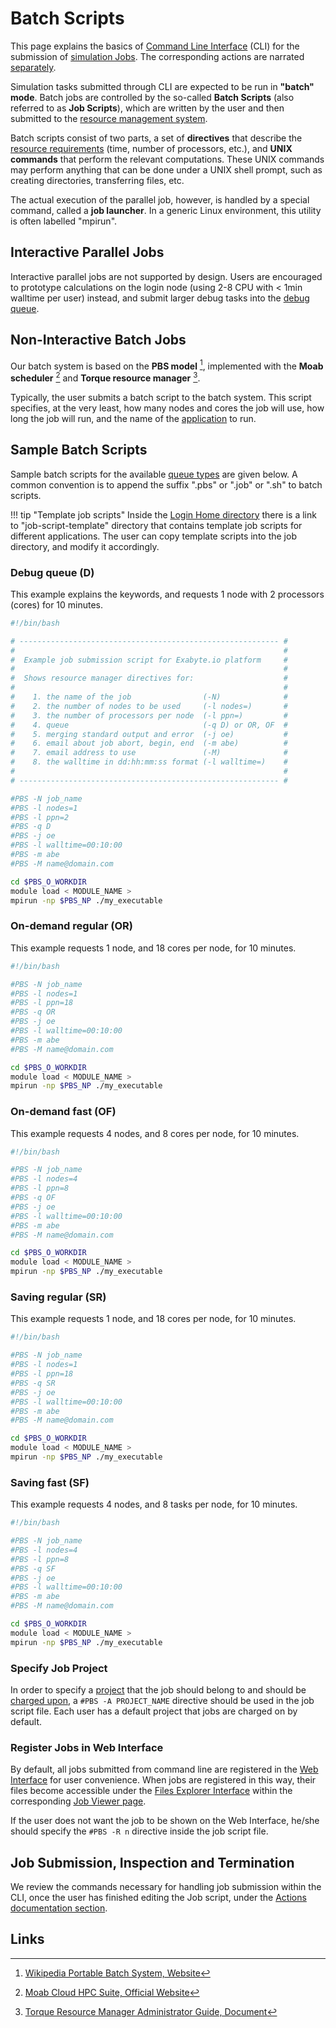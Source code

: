 # Batch Scripts

This page explains the basics of [Command Line Interface](../cli/overview.md) (CLI) for the submission of [simulation Jobs](../jobs/overview.md). The corresponding actions are narrated [separately](actions/overview.md).

Simulation tasks submitted through CLI are expected to be run in **"batch" mode**. Batch jobs are controlled by the so-called **Batch Scripts** (also referred to as **Job Scripts**), which are written by the user and then submitted to the [resource management system](../infrastructure/resource/overview.md).

Batch scripts consist of two parts, a set of **directives** that describe the [resource requirements](../infrastructure/compute/parameters.md) (time, number of processors, etc.), and **UNIX commands** that perform the relevant computations. These UNIX commands may perform anything that can be done under a UNIX shell prompt, such as creating directories, transferring files, etc.

The actual execution of the parallel job, however, is handled by a special command, called a **job launcher**. In a generic Linux environment, this utility is often labelled "mpirun".

## Interactive Parallel Jobs

Interactive parallel jobs are not supported by design. Users are encouraged to prototype calculations on the login node (using 2-8 CPU with < 1min walltime per user) instead, and submit larger debug tasks into the [debug queue](../infrastructure/resource/category.md).

## Non-Interactive Batch Jobs

Our batch system is based on the **PBS model** [^1], implemented with the **Moab scheduler** [^2] and **Torque resource manager** [^3].

Typically, the user submits a batch script to the batch system. This script specifies, at the very least, how many nodes and cores the job will use, how long the job will run, and the name of the [application](../software/overview.md) to run.

## Sample Batch Scripts

Sample batch scripts for the available [queue types](../infrastructure/resource/category.md) are given below. A common convention is to append the suffix ".pbs" or ".job" or ".sh" to batch scripts.

!!! tip "Template job scripts"
    Inside the [Login Home directory](../infrastructure/login/directories.md) there is a link to "job-script-template" directory that contains template job scripts for different applications. The user can copy template scripts into the job directory, and modify it accordingly.


### Debug queue (D)

This example explains the keywords, and requests 1 node with 2 processors (cores) for 10 minutes.

```bash
#!/bin/bash

# ---------------------------------------------------------- #
#                                                            #
#  Example job submission script for Exabyte.io platform     #
#                                                            #
#  Shows resource manager directives for:                    #
#                                                            #
#    1. the name of the job                (-N)              #
#    2. the number of nodes to be used     (-l nodes=)       #
#    3. the number of processors per node  (-l ppn=)         #
#    4. queue                              (-q D) or OR, OF  #
#    5. merging standard output and error  (-j oe)           #
#    6. email about job abort, begin, end  (-m abe)          #
#    7. email address to use               (-M)              #
#    8. the walltime in dd:hh:mm:ss format (-l walltime=)    #
#                                                            #
# ---------------------------------------------------------- #

#PBS -N job_name
#PBS -l nodes=1
#PBS -l ppn=2
#PBS -q D
#PBS -j oe
#PBS -l walltime=00:10:00
#PBS -m abe
#PBS -M name@domain.com

cd $PBS_O_WORKDIR
module load < MODULE_NAME >
mpirun -np $PBS_NP ./my_executable
```

### On-demand regular (OR)

This example requests 1 node, and 18 cores per node, for 10 minutes.

```bash
#!/bin/bash

#PBS -N job_name
#PBS -l nodes=1
#PBS -l ppn=18
#PBS -q OR
#PBS -j oe
#PBS -l walltime=00:10:00
#PBS -m abe
#PBS -M name@domain.com

cd $PBS_O_WORKDIR
module load < MODULE_NAME >
mpirun -np $PBS_NP ./my_executable
```

### On-demand fast (OF)

This example requests 4 nodes, and 8 cores per node, for 10 minutes.

```bash
#!/bin/bash

#PBS -N job_name
#PBS -l nodes=4
#PBS -l ppn=8
#PBS -q OF
#PBS -j oe
#PBS -l walltime=00:10:00
#PBS -m abe
#PBS -M name@domain.com

cd $PBS_O_WORKDIR
module load < MODULE_NAME >
mpirun -np $PBS_NP ./my_executable
```


### Saving regular (SR)

This example requests 1 node, and 18 cores per node, for 10 minutes.

```bash
#!/bin/bash

#PBS -N job_name
#PBS -l nodes=1
#PBS -l ppn=18
#PBS -q SR
#PBS -j oe
#PBS -l walltime=00:10:00
#PBS -m abe
#PBS -M name@domain.com

cd $PBS_O_WORKDIR
module load < MODULE_NAME >
mpirun -np $PBS_NP ./my_executable
```

### Saving fast (SF)

This example requests 4 nodes, and 8 tasks per node, for 10 minutes.

```bash
#!/bin/bash

#PBS -N job_name
#PBS -l nodes=4
#PBS -l ppn=8
#PBS -q SF
#PBS -j oe
#PBS -l walltime=00:10:00
#PBS -m abe
#PBS -M name@domain.com

cd $PBS_O_WORKDIR
module load < MODULE_NAME >
mpirun -np $PBS_NP ./my_executable
```

### Specify Job Project

In order to specify a [project](../jobs/projects.md) that the job should belong to and should be [charged upon](../accounts/payments-charges.md), a `#PBS -A PROJECT_NAME` directive should be used in the job script file. Each user has a default project that jobs are charged on by default.

### Register Jobs in Web Interface

By default, all jobs submitted from command line are registered in the [Web Interface](../ui/overview.md) for user convenience. When jobs are registered in this way, their files become accessible under the [Files Explorer Interface](../jobs/ui/explorer.md) within the corresponding [Job Viewer page](../jobs/ui/viewer.md). 

If the user does not want the job to be shown on the Web Interface, he/she should specify the `#PBS -R n` directive inside the job script file.

## Job Submission, Inspection and Termination

We review the commands necessary for handling job submission within the CLI, once the user has finished editing the Job script, under the [Actions documentation section](actions/overview.md).

## Links

[^1]: [Wikipedia Portable Batch System, Website](https://en.wikipedia.org/wiki/Portable_Batch_System)

[^2]: [Moab Cloud HPC Suite, Official Website](http://www.adaptivecomputing.com/moab-hpc-basic-edition/)

[^3]: [Torque Resource Manager Administrator Guide, Document](http://docs.adaptivecomputing.com/torque/6-1-2/adminGuide/torqueAdminGuide-6.1.2.pdf)
